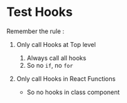 <!-- .slide: class="center" -->

# Test Hooks
 
Remember the rule :  

1. Only call Hooks at Top level
   1. Always call all hooks
   2. So no `if`, no `for`

2. Only call Hooks in React Functions
   * So no hooks in class component